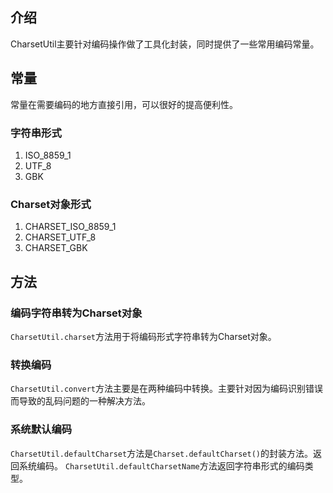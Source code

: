 ## 介绍
CharsetUtil主要针对编码操作做了工具化封装，同时提供了一些常用编码常量。

## 常量
常量在需要编码的地方直接引用，可以很好的提高便利性。

### 字符串形式
1. ISO_8859_1
2. UTF_8
3. GBK

### Charset对象形式
1. CHARSET_ISO_8859_1
2. CHARSET_UTF_8
3. CHARSET_GBK

## 方法

### 编码字符串转为Charset对象
`CharsetUtil.charset`方法用于将编码形式字符串转为Charset对象。

### 转换编码
`CharsetUtil.convert`方法主要是在两种编码中转换。主要针对因为编码识别错误而导致的乱码问题的一种解决方法。

### 系统默认编码
`CharsetUtil.defaultCharset`方法是`Charset.defaultCharset()`的封装方法。返回系统编码。
`CharsetUtil.defaultCharsetName`方法返回字符串形式的编码类型。